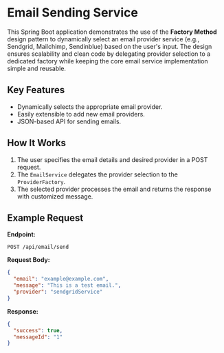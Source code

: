 # Email Sending Service

This Spring Boot application demonstrates the use of the **Factory Method** design pattern to dynamically select an email provider service (e.g., Sendgrid, Mailchimp, Sendinblue) based on the user's input. The design ensures scalability and clean code by delegating provider selection to a dedicated factory while keeping the core email service implementation simple and reusable.

## Key Features
- Dynamically selects the appropriate email provider.
- Easily extensible to add new email providers.
- JSON-based API for sending emails.

## How It Works
1. The user specifies the email details and desired provider in a POST request.
2. The `EmailService` delegates the provider selection to the `ProviderFactory`.
3. The selected provider processes the email and returns the response with customized message.

## Example Request
**Endpoint:**
```
POST /api/email/send
```

**Request Body:**
```json
{
  "email": "example@example.com",
  "message": "This is a test email.",
  "provider": "sendgridService"
}
```

**Response:**
```json
{
  "success": true,
  "messageId": "1"
}
```


